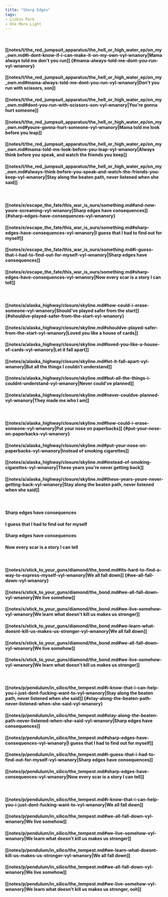 ```yaml
---
title: "Sharp Edges"
tags:
- Linkin Park
- One More Light
---
```

&nbsp;
#### [[notes/t/the_red_jumpsuit_apparatus/the_hell_or_high_water_ep/on_my_own.md#i-dont-know-if-i-can-make-it-on-my-own-vyl-wnanory|Mama always told me don't you run]] {#mama-always-told-me-dont-you-run-vyl-wnanory}
#### [[notes/t/the_red_jumpsuit_apparatus/the_hell_or_high_water_ep/on_my_own.md#mama-always-told-me-dont-you-run-vyl-wnanory|Don't you run with scissors, son]]
#### [[notes/t/the_red_jumpsuit_apparatus/the_hell_or_high_water_ep/on_my_own.md#dont-you-run-with-scissors-son-vyl-wnanory|You're gonna hurt someone]]
#### [[notes/t/the_red_jumpsuit_apparatus/the_hell_or_high_water_ep/on_my_own.md#youre-gonna-hurt-someone-vyl-wnanory|Mama told me look before you leap]]
#### [[notes/t/the_red_jumpsuit_apparatus/the_hell_or_high_water_ep/on_my_own.md#mama-told-me-look-before-you-leap-vyl-wnanory|Always think before you speak, and watch the friends you keep]]
#### [[notes/t/the_red_jumpsuit_apparatus/the_hell_or_high_water_ep/on_my_own.md#always-think-before-you-speak-and-watch-the-friends-you-keep-vyl-wnanory|Stay along the beaten path, never listened when she said]]
&nbsp;
#### [[notes/e/escape_the_fate/this_war_is_ours/something.md#and-now-youre-screaming-vyl-wnanory|Sharp edges have consequences]] {#sharp-edges-have-consequences-vyl-wnanory}
#### [[notes/e/escape_the_fate/this_war_is_ours/something.md#sharp-edges-have-consequences-vyl-wnanory|I guess that I had to find out for myself]]
#### [[notes/e/escape_the_fate/this_war_is_ours/something.md#i-guess-that-i-had-to-find-out-for-myself-vyl-wnanory|Sharp edges have consequences]]
#### [[notes/e/escape_the_fate/this_war_is_ours/something.md#sharp-edges-have-consequences-vyl-wnanory|Now every scar is a story I can tell]]
&nbsp;
#### [[notes/a/alaska_highway/closure/skyline.md#how-could-i-erase-someone-vyl-wnanory|Should've played safer from the start]] {#shouldve-played-safer-from-the-start-vyl-wnanory}
#### [[notes/a/alaska_highway/closure/skyline.md#shouldve-played-safer-from-the-start-vyl-wnanory|Loved you like a house of cards]]
#### [[notes/a/alaska_highway/closure/skyline.md#loved-you-like-a-house-of-cards-vyl-wnanory|Let it fall apart]]
#### [[notes/a/alaska_highway/closure/skyline.md#let-it-fall-apart-vyl-wnanory|But all the things I couldn't understand]]
#### [[notes/a/alaska_highway/closure/skyline.md#but-all-the-things-i-couldnt-understand-vyl-wnanory|Never could've planned]]
#### [[notes/a/alaska_highway/closure/skyline.md#never-couldve-planned-vyl-wnanory|They made me who I am]]
&nbsp;
#### [[notes/a/alaska_highway/closure/skyline.md#how-could-i-erase-someone-vyl-wnanory|Put your nose on paperbacks]] {#put-your-nose-on-paperbacks-vyl-wnanory}
#### [[notes/a/alaska_highway/closure/skyline.md#put-your-nose-on-paperbacks-vyl-wnanory|Instead of smoking cigarettes]]
#### [[notes/a/alaska_highway/closure/skyline.md#instead-of-smoking-cigarettes-vyl-wnanory|These years you're never getting back]]
#### [[notes/a/alaska_highway/closure/skyline.md#these-years-youre-never-getting-back-vyl-wnanory|Stay along the beaten path, never listened when she said]]
&nbsp;
#### Sharp edges have consequences
#### I guess that I had to find out for myself
#### Sharp edges have consequences
#### Now every scar is a story I can tell
&nbsp;
#### [[notes/s/stick_to_your_guns/diamond/the_bond.md#its-hard-to-find-a-way-to-express-myself-vyl-wnanory|We all fall down]] {#we-all-fall-down-vyl-wnanory}
#### [[notes/s/stick_to_your_guns/diamond/the_bond.md#we-all-fall-down-vyl-wnanory|We live somehow]]
#### [[notes/s/stick_to_your_guns/diamond/the_bond.md#we-live-somehow-vyl-wnanory|We learn what doesn't kill us makes us stronger]]
#### [[notes/s/stick_to_your_guns/diamond/the_bond.md#we-learn-what-doesnt-kill-us-makes-us-stronger-vyl-wnanory|We all fall down]]
#### [[notes/s/stick_to_your_guns/diamond/the_bond.md#we-all-fall-down-vyl-wnanory|We live somehow]]
#### [[notes/s/stick_to_your_guns/diamond/the_bond.md#we-live-somehow-vyl-wnanory|We learn what doesn't kill us makes us stronger]]
&nbsp;
#### [[notes/p/pendulum/in_silico/the_tempest.md#i-know-that-i-can-help-you-i-just-dont-fucking-want-to-vyl-wnanory|Stay along the beaten path, never listened when she said]] {#stay-along-the-beaten-path-never-listened-when-she-said-vyl-wnanory}
#### [[notes/p/pendulum/in_silico/the_tempest.md#stay-along-the-beaten-path-never-listened-when-she-said-vyl-wnanory|Sharp edges have consequences]]
#### [[notes/p/pendulum/in_silico/the_tempest.md#sharp-edges-have-consequences-vyl-wnanory|I guess that I had to find out for myself]]
#### [[notes/p/pendulum/in_silico/the_tempest.md#i-guess-that-i-had-to-find-out-for-myself-vyl-wnanory|Sharp edges have consequences]]
#### [[notes/p/pendulum/in_silico/the_tempest.md#sharp-edges-have-consequences-vyl-wnanory|Now every scar is a story I can tell]]
&nbsp;
#### [[notes/p/pendulum/in_silico/the_tempest.md#i-know-that-i-can-help-you-i-just-dont-fucking-want-to-vyl-wnanory|We all fall down]]
#### [[notes/p/pendulum/in_silico/the_tempest.md#we-all-fall-down-vyl-wnanory|We live somehow]]
#### [[notes/p/pendulum/in_silico/the_tempest.md#we-live-somehow-vyl-wnanory|We learn what doesn't kill us makes us stronger]]
#### [[notes/p/pendulum/in_silico/the_tempest.md#we-learn-what-doesnt-kill-us-makes-us-stronger-vyl-wnanory|We all fall down]]
#### [[notes/p/pendulum/in_silico/the_tempest.md#we-all-fall-down-vyl-wnanory|We live somehow]]
#### [[notes/p/pendulum/in_silico/the_tempest.md#we-live-somehow-vyl-wnanory|We learn what doesn't kill us makes us stronger, ooh]]

